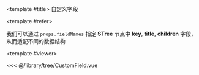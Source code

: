 <CodeRunner>
  
<template #title>
自定义字段
</template>
  
<template #refer>

我们可以通过 `props.fieldNames` 指定 **STree** 节点中 **key**, **title**, **children** 字段，从而适配不同的数据结构

</template>
  
<template #viewer>
  <Viewer />
</template>
  
<<< @/library/tree/CustomField.vue
  
</CodeRunner>

<script setup lang="ts">
import Viewer from '@/library/tree/CustomField.vue'
</script>
